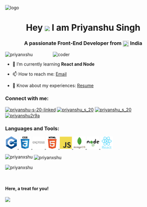 ![logo](https://user-images.githubusercontent.com/74038190/213910845-af37a709-8995-40d6-be59-724526e3c3d7.gif)

<h1 align="center">Hey <img src="https://emojis.slackmojis.com/emojis/images/1531849430/4246/blob-sunglasses.gif?1531849430" align="center" width="30"/> I am <b>Priyanshu Singh</b></h1>
<h3 align="center">A passionate Front-End Developer from <img src="https://cdn-icons-png.flaticon.com/128/321/321238.png" align="center" height="20" width="20"/> <b>India</b> </h3>

<img align="right" alt="coder" width="350" src="https://github-production-user-asset-6210df.s3.amazonaws.com/17312616/316333524-2ae4d51a-1aae-45b9-86ae-75d01eb6e446.gif?X-Amz-Algorithm=AWS4-HMAC-SHA256&X-Amz-Credential=AKIAVCODYLSA53PQK4ZA%2F20240330%2Fus-east-1%2Fs3%2Faws4_request&X-Amz-Date=20240330T142920Z&X-Amz-Expires=300&X-Amz-Signature=495bf212080644ae564812b083550ba24ab45f3a19d0bab466ca2eed5095bce3&X-Amz-SignedHeaders=host&actor_id=80763916&key_id=0&repo_id=302721467">


<p align="left"> <img src="https://komarev.com/ghpvc/?username=priyanXshu&label=Profile%20views&color=36363b&style=flat" alt="priyanxshu" /> </p>

- 🌱 I’m currently learning **React and Node**

- 📫 How to reach me: [Email](mailto:priyanshusinghajm@gmail.com) 

- 📄 Know about my experiences: [Resume](https://drive.google.com/file/d/1t_1Y7Ny55ixSzHFF89-yeZs_crikd6Uf/view?usp=drive_link)

<h3 align="left">Connect with me:</h3>
<p align="left">
<a href="https://linkedin.com/in/priyanshu-s-20-linked" target="blank"><img align="center" src="https://img.shields.io/badge/LinkedIn-0077B5?style=for-the-badge&logo=linkedin&logoColor=white" alt="priyanshu-s-20-linked" /></a>
<a href="https://instagram.com/priyanshu_s_20" target="blank"><img align="center" src="https://img.shields.io/badge/Instagram-E4405F?style=for-the-badge&logo=instagram&logoColor=white" alt="priyanshu_s_20"  /></a>
<a href="https://www.leetcode.com/priyanshu_s_20" target="blank"><img align="center" src="https://img.shields.io/badge/LeetCode-000000?style=for-the-badge&logo=LeetCode&logoColor=#d16c06" alt="priyanshu_s_20"  /></a>
<a href="https://auth.geeksforgeeks.org/user/priyanshu2r9a" target="blank"><img align="center" src="https://img.shields.io/badge/GeeksforGeeks-gray?style=for-the-badge&logo=geeksforgeeks&logoColor=35914c" alt="priyanshu2r9a" /></a>
</p>

<h3 align="left">Languages and Tools:</h3>
<p align="left"> <a href="https://www.w3schools.com/cpp/" target="_blank" rel="noreferrer"> <img src="https://raw.githubusercontent.com/devicons/devicon/master/icons/cplusplus/cplusplus-original.svg" alt="cplusplus" width="40" height="40"/> </a> <a href="https://www.w3schools.com/css/" target="_blank" rel="noreferrer"> <img src="https://raw.githubusercontent.com/devicons/devicon/master/icons/css3/css3-original-wordmark.svg" alt="css3" width="40" height="40"/> </a> <a href="https://expressjs.com" target="_blank" rel="noreferrer"> <img src="https://raw.githubusercontent.com/devicons/devicon/master/icons/express/express-original-wordmark.svg" alt="express" width="40" height="40"/> </a> <a href="https://www.w3.org/html/" target="_blank" rel="noreferrer"> <img src="https://raw.githubusercontent.com/devicons/devicon/master/icons/html5/html5-original-wordmark.svg" alt="html5" width="40" height="40"/> </a> <a href="https://developer.mozilla.org/en-US/docs/Web/JavaScript" target="_blank" rel="noreferrer"> <img src="https://raw.githubusercontent.com/devicons/devicon/master/icons/javascript/javascript-original.svg" alt="javascript" width="40" height="40"/> </a> <a href="https://www.mongodb.com/" target="_blank" rel="noreferrer"> <img src="https://raw.githubusercontent.com/devicons/devicon/master/icons/mongodb/mongodb-original-wordmark.svg" alt="mongodb" width="40" height="40"/> </a> <a href="https://nodejs.org" target="_blank" rel="noreferrer"> <img src="https://raw.githubusercontent.com/devicons/devicon/master/icons/nodejs/nodejs-original-wordmark.svg" alt="nodejs" width="40" height="40"/> </a> <a href="https://reactjs.org/" target="_blank" rel="noreferrer"> <img src="https://raw.githubusercontent.com/devicons/devicon/master/icons/react/react-original-wordmark.svg" alt="react" width="40" height="40"/> </a> </p>

<p><img align="left" src="https://github-readme-stats.vercel.app/api/top-langs/?username=priyanXshu&theme=vue-dark&show_icons=true&hide_border=true&layout=compact" alt="priyanxshu" /></p>

<p>&nbsp;<img align="center" src="https://github-readme-stats.vercel.app/api?username=priyanXshu&theme=vue-dark&show_icons=true&hide_border=true&count_private=true" alt="priyanxshu" /></p>

<p><img align="center" src="https://github-readme-streak-stats.herokuapp.com/?user=priyanXshu&theme=vue-dark&hide_border=true" alt="priyanxshu" /></p>
<br>

#### Here, a treat for you!
<a href="https://holopin.io/collect/clggn53k117250fjz3km3xr2u">
  <img src="https://user-images.githubusercontent.com/86649457/232073077-0ae6ec88-b90e-46f6-804c-436ab041f26d.png" height="50">
</a>

